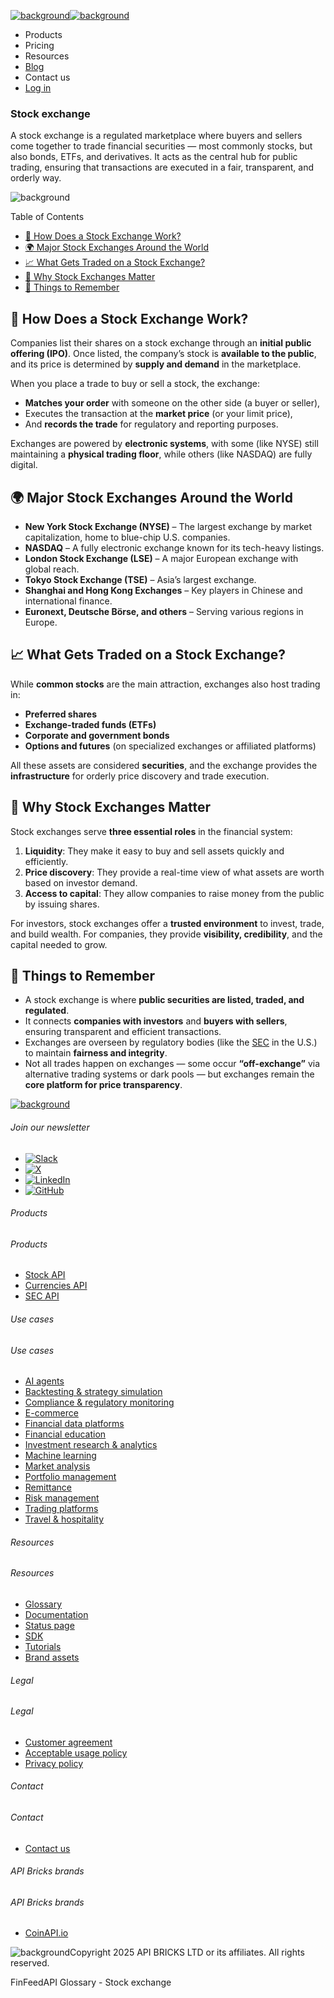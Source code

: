 [![background](/_next/image?url=https%3A%2F%2Fcdn.sanity.io%2Fimages%2Fxpx4czto%2Fproduction%2Fc9a795fc7fb3558997d636211a44e71eb59288f0-773x184.png&w=1920&q=75)![background](https://cdn.sanity.io/images/xpx4czto/production/875913d8710b3054c19fad19673dc5592614265e-773x184.svg)](/)

* Products
* Pricing
* Resources
* [Blog](/blog)
* Contact us
* [Log in](https://console.finfeedapi.com/?link=/apikeys/create)

### Stock exchange

A stock exchange is a regulated marketplace where buyers and sellers come together to trade financial securities — most commonly stocks, but also bonds, ETFs, and derivatives. It acts as the central hub for public trading, ensuring that transactions are executed in a fair, transparent, and orderly way.

![background](https://cdn.sanity.io/images/xpx4czto/production/999c709b2777af013884c6e2623e9aa699585a06-429x429.svg)

Table of Contents

* [🧭 How Does a Stock Exchange Work?](#link-3cc7d338021e)
* [🌍 Major Stock Exchanges Around the World](#link-5c88ff8af26d)
* [📈 What Gets Traded on a Stock Exchange?](#link-c007d596f2c4)
* [🧠 Why Stock Exchanges Matter](#link-35820e328089)
* [🧠 Things to Remember](#link-821733817651)

🧭 How Does a Stock Exchange Work?
---------------------------------

Companies list their shares on a stock exchange through an **initial public offering (IPO)**. Once listed, the company’s stock is **available to the public**, and its price is determined by **supply and demand** in the marketplace.

When you place a trade to buy or sell a stock, the exchange:

* **Matches your order** with someone on the other side (a buyer or seller),
* Executes the transaction at the **market price** (or your limit price),
* And **records the trade** for regulatory and reporting purposes.

Exchanges are powered by **electronic systems**, with some (like NYSE) still maintaining a **physical trading floor**, while others (like NASDAQ) are fully digital.

🌍 Major Stock Exchanges Around the World
----------------------------------------

* **New York Stock Exchange (NYSE)** – The largest exchange by market capitalization, home to blue-chip U.S. companies.
* **NASDAQ** – A fully electronic exchange known for its tech-heavy listings.
* **London Stock Exchange (LSE)** – A major European exchange with global reach.
* **Tokyo Stock Exchange (TSE)** – Asia’s largest exchange.
* **Shanghai and Hong Kong Exchanges** – Key players in Chinese and international finance.
* **Euronext, Deutsche Börse, and others** – Serving various regions in Europe.

📈 What Gets Traded on a Stock Exchange?
---------------------------------------

While **common stocks** are the main attraction, exchanges also host trading in:

* **Preferred shares**
* **Exchange-traded funds (ETFs)**
* **Corporate and government bonds**
* **Options and futures** (on specialized exchanges or affiliated platforms)

All these assets are considered **securities**, and the exchange provides the **infrastructure** for orderly price discovery and trade execution.

🧠 Why Stock Exchanges Matter
----------------------------

Stock exchanges serve **three essential roles** in the financial system:

1. **Liquidity**: They make it easy to buy and sell assets quickly and efficiently.
2. **Price discovery**: They provide a real-time view of what assets are worth based on investor demand.
3. **Access to capital**: They allow companies to raise money from the public by issuing shares.

For investors, stock exchanges offer a **trusted environment** to invest, trade, and build wealth. For companies, they provide **visibility, credibility**, and the capital needed to grow.

🧠 Things to Remember
--------------------

* A stock exchange is where **public securities are listed, traded, and regulated**.
* It connects **companies with investors** and **buyers with sellers**, ensuring transparent and efficient transactions.
* Exchanges are overseen by regulatory bodies (like the [SEC](https://www.finfeedapi.com/learn/glossary/sec) in the U.S.) to maintain **fairness and integrity**.
* Not all trades happen on exchanges — some occur **“off-exchange”** via alternative trading systems or dark pools — but exchanges remain the **core platform for price transparency**.

[![background](https://cdn.sanity.io/images/xpx4czto/production/8a2788aebc71f7f5dce82eb1b7a5e5cec9a64838-773x184.svg)](/)

###### Join our newsletter

* [![Slack](https://cdn.sanity.io/images/xpx4czto/production/26371f7c1474b3ce9e67c32e006a140ddd704b95-512x512.svg)](https://finfeedapi.slack.com/x-p8539721774929-8529109118914-8531038476964/messages/C08FVM7P68H)
* [![X](/_next/image?url=https%3A%2F%2Fcdn.sanity.io%2Fimages%2Fxpx4czto%2Fproduction%2F0aa41878d0ceb77292d9f847b2f4e21d688460c1-2400x2453.png&w=64&q=75)](https://x.com/FinFeedAPI "Follow FinFeedAPI on X")
* [![LinkedIn](/_next/image?url=https%3A%2F%2Fcdn.sanity.io%2Fimages%2Fxpx4czto%2Fproduction%2Fb9ce6f119974543779bbcad7563e234be8edd900-840x779.png&w=64&q=75)](https://www.linkedin.com/company/finfeedapi/?viewAsMember=true "Join FinFeedAPI on LinkedIn")
* [![GitHub](https://cdn.sanity.io/images/xpx4czto/production/f202b6faccfd5cc46299b976c2635fee60b55aa0-98x96.svg)](https://github.com/api-bricks/api-bricks-sdk/tree/master/finfeedapi)

###### Products

###### Products

* [Stock API](/products/stock-api)
* [Currencies API](/products/currencies-api)
* [SEC API](/products/sec-api)

###### Use cases

###### Use cases

* [AI agents](/use-case/ai-agents)
* [Backtesting & strategy simulation](/use-case/backtesting-strategy-simulation)
* [Compliance & regulatory monitoring](/use-case/compliance-regulatory-monitoring)
* [E-commerce](/use-case/e-commerce)
* [Financial data platforms](/use-case/financial-data-platforms)
* [Financial education](/use-case/education-platforms)
* [Investment research & analytics](/use-case/investment-research-analytics)
* [Machine learning](/use-case/machine-learning)
* [Market analysis](/use-case/market-analysis)
* [Portfolio management](/use-case/portfolio-management)
* [Remittance](/use-case/remittance)
* [Risk management](/use-case/risk-management)
* [Trading platforms](/use-case/trading-platforms)
* [Travel & hospitality](/use-case/travel-hospitality)

###### Resources

###### Resources

* [Glossary](/learn/glossary)
* [Documentation](https://docs.finfeedapi.com/)
* [Status page](https://status.finfeedapi.com/)
* [SDK](https://github.com/api-bricks/api-bricks-sdk/tree/master/finfeedapi)
* [Tutorials](https://github.com/api-bricks/api-bricks-sdk/tree/master/finfeedapi/sec-api-rest/tutorials)
* [Brand assets](https://brandfetch.com/finfeedapi.com)

###### Legal

###### Legal

* [Customer agreement](/legal#link-479af90ac5b8)
* [Acceptable usage policy](/legal#link-469068dc1416)
* [Privacy policy](/legal#link-192d9f962f94)

###### Contact

###### Contact

* [Contact us](/contact-us)

###### API Bricks brands

###### API Bricks brands

* [CoinAPI.io](https://www.coinapi.io/?utm_source=finfeedapi&utm_medium=referral&utm_campaign=finfeedapi_footer)

![background](https://cdn.sanity.io/images/xpx4czto/production/33a64ee50c88a79ba86cc35ba36e9eb13987bbe7-152x184.svg)Copyright 2025 API BRICKS LTD or its affiliates. All rights reserved.

FinFeedAPI Glossary - Stock exchange
